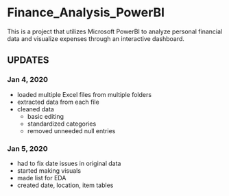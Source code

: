 # Finance_Analysis_PowerBI
This is a project that utilizes Microsoft PowerBI to analyze personal financial data and visualize expenses through an interactive dashboard.


## UPDATES
### Jan 4, 2020
- loaded multiple Excel files from multiple folders
- extracted data from each file
- cleaned data
  - basic editing
  - standardized categories
  - removed unneeded null entries


### Jan 5, 2020
- had to fix date issues in original data
- started making visuals
- made list for EDA
- created date, location, item tables


